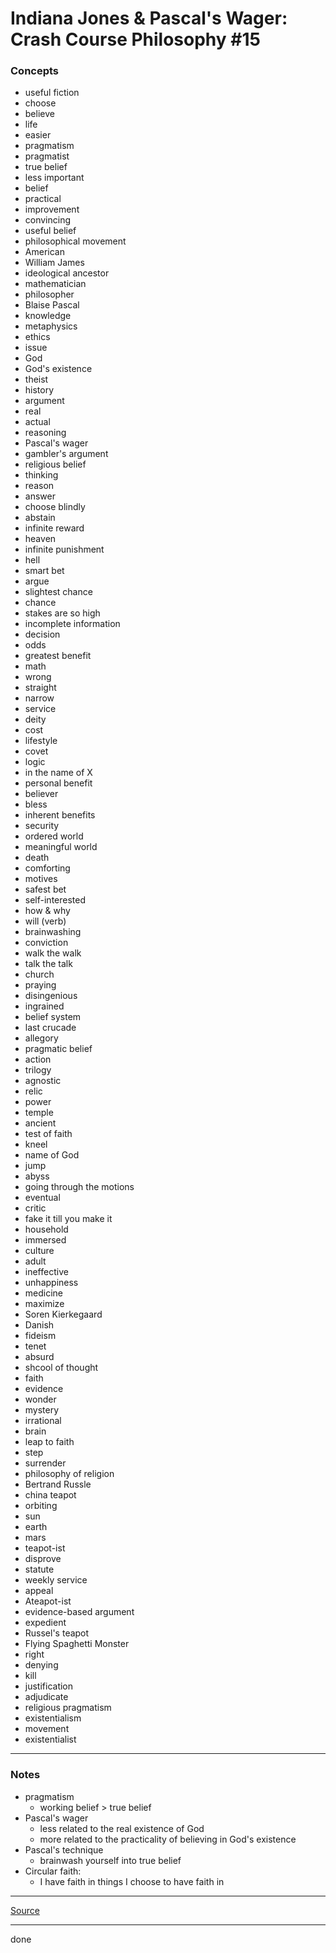 # Indiana Jones & Pascal's Wager: Crash Course Philosophy #15

### Concepts

- useful fiction
- choose
- believe
- life
- easier
- pragmatism
- pragmatist
- true belief
- less important
- belief
- practical
- improvement
- convincing
- useful belief
- philosophical movement
- American
- William James
- ideological ancestor
- mathematician
- philosopher
- Blaise Pascal
- knowledge
- metaphysics
- ethics
- issue
- God
- God's existence
- theist
- history
- argument
- real
- actual
- reasoning
- Pascal's wager
- gambler's argument
- religious belief
- thinking
- reason
- answer
- choose blindly
- abstain
- infinite reward
- heaven
- infinite punishment
- hell
- smart bet
- argue
- slightest chance
- chance
- stakes are so high
- incomplete information
- decision
- odds
- greatest benefit
- math
- wrong
- straight
- narrow
- service
- deity
- cost
- lifestyle
- covet
- logic
- in the name of X
- personal benefit
- believer
- bless
- inherent benefits
- security
- ordered world
- meaningful world
- death
- comforting
- motives
- safest bet
- self-interested
- how & why
- will (verb)
- brainwashing
- conviction
- walk the walk
- talk the talk
- church
- praying
- disingenious
- ingrained
- belief system
- last crucade
- allegory
- pragmatic belief
- action
- trilogy
- agnostic
- relic
- power
- temple
- ancient
- test of faith
- kneel
- name of God
- jump
- abyss
- going through the motions
- eventual
- critic
- fake it till you make it
- household
- immersed
- culture
- adult
- ineffective
- unhappiness
- medicine
- maximize
- Soren Kierkegaard
- Danish
- fideism
- tenet
- absurd
- shcool of thought
- faith
- evidence
- wonder
- mystery
- irrational
- brain
- leap to faith
- step
- surrender
- philosophy of religion
- Bertrand Russle
- china teapot
- orbiting
- sun
- earth
- mars
- teapot-ist
- disprove
- statute
- weekly service
- appeal
- Ateapot-ist
- evidence-based argument
- expedient
- Russel's teapot
- Flying Spaghetti Monster
- right
- denying
- kill
- justification
- adjudicate
- religious pragmatism
- existentialism
- movement
- existentialist

---

### Notes

- pragmatism
    - working belief > true belief
- Pascal's wager
    - less related to the real existence of God
    - more related to the practicality of believing in God's existence
- Pascal's technique
    - brainwash yourself into true belief
- Circular faith:
    - I have faith in things I choose to have faith in

---

[Source](https://youtu.be/S93jMOqF-oE)

---

done